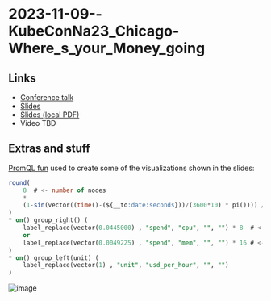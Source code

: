 # 2023-11-09--KubeConNa23_Chicago-Where_s_your_Money_going

<!--
Recording:
https://www.accelevents.com/e/kubecon-cloudnativecon-north-america-2023/portal/schedule/311573
-->

## Links

* [Conference talk](https://kccncna2023.sched.com/event/1R2vE)
* [Slides](https://static.sched.com/hosted_files/kccncna2023/91/Where%27s%20your%20money%20going%20KubeconNA23-1.pdf)
* [Slides (local PDF)](./2023-11-09--KubeConNa23_Chicago-Where_s_your_Money_going.pdf)
* Video TBD

## Extras and stuff

[PromQL fun](https://gist.github.com/jjo/080ae9f49175279f52d744325b0eb482)
used to create some of the visualizations shown in the slides:

```sql
round(
    8  # <- number of nodes
    *
    (1-sin(vector((time()-(${__to:date:seconds}))/(3600*10) * pi()))) / 2
)
* on() group_right() (
    label_replace(vector(0.0445000) , "spend", "cpu", "", "") * 8  # <- vCPU per node
    or
    label_replace(vector(0.0049225) , "spend", "mem", "", "") * 16 # <- GB per node
)
* on() group_left(unit) (
    label_replace(vector(1) , "unit", "usd_per_hour", "", "")
)
```

![image](https://user-images.githubusercontent.com/88727/285245989-3d543008-2ef7-4580-acaa-b2389e7bc1d6.png)
